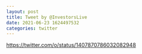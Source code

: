 ```yaml
--- 
layout: post 
title: Tweet by @InvestorsLive 
date: 2021-06-23 1624497532 
categories: twitter 
--- 
```

https://twitter.com/o/status/1407870786032082948
